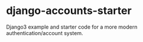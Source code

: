 # django-accounts-starter
Django3 example and starter code for a more modern authentication/account system.
